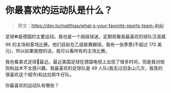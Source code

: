 # 你最喜欢的运动队是什么？

> 原文：<https://dev.to/matthias/what-s-your-favorite-sports-team-4hkl>

足球⚽️是德国的主要运动。我也是一个超级球迷，定期观看我最喜欢的球队汉诺威 96 的主场和客场比赛。他们目前在乙级联赛踢球。我有一张季票(不超过 170 美元)，所以如果我想的话，我可以看所有的主场比赛。

我也看美式足球🏈最近。最近美国足球在德国电视上出现了很多时间，但是我对规则和战术不太感兴趣。我最喜欢的足球队是 49 人队(我去过旧金山几次，我真的很喜欢这个城市)和达拉斯牛仔队。

你最喜欢的运动队有哪些？